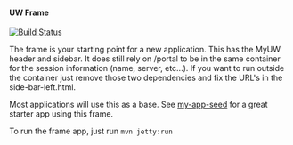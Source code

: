 #### UW Frame

[![Build Status](https://travis-ci.org/UW-Madison-DoIT/uw-frame.svg)](https://travis-ci.org/UW-Madison-DoIT/uw-frame)

The frame is your starting point for a new application.  This has the MyUW header and sidebar. It does still rely on /portal to be in the same container for the session information (name, server, etc...).  If you want to run outside the container just remove those two dependencies and fix the URL's in the side-bar-left.html.

Most applications will use this as a base.  See [my-app-seed](https://github.com/UW-Madison-DoIT/my-app-seed) for a great starter app using this frame.

To run the frame app, just run `mvn jetty:run`
